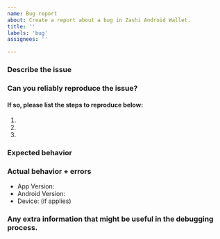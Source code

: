 ```yaml
---
name: Bug report
about: Create a report about a bug in Zashi Android Wallet.
title: ''
labels: 'bug'
assignees: ''

---
```


<!--
This issue tracker is only for technical issues related to Zashi Android Wallet.

General Zcash questions and/or support requests and are best directed to either:
 * Zcash Forum: https://forum.zcashcommunity.com/)
 * Discord Community: https://discord.io/zcash-community

If you wish to report a security issue, please follow our Responsible Disclosure Guidelines: https://github.com/zcash/ZcashLightClientKit/blob/master/responsible_disclosure.md
-->

### Describe the issue
<!-- Please provide a general summary of the issue you're experiencing -->

### Can you reliably reproduce the issue?
#### If so, please list the steps to reproduce below:
1. 
2. 
3. 

### Expected behavior
<!-- Tell us what should happen -->

### Actual behavior + errors
<!-- Tell us what happens instead including any noticeable error output (any messages
displayed on-screen when e.g. a crash occurred) -->
<!-- Note: please do not include sensitive information. blur, scratch or annotate any
information like addresses, usernames, amounts or anything other that you might consider sensitive and it's not relevant to the problem you are reporting.  -->

- App Version: 
- Android Version:
- Device: (if applies)

### Any extra information that might be useful in the debugging process.
<!-- Note: please do not include sensitive information. blur, scratch or annotate any
information like addresses, usernames, amounts or anything other that you might consider sensitive and it's not relevant to the problem you are reporting.-->

